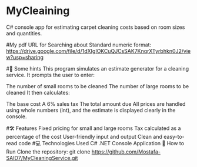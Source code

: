 ﻿# MyCleaining
C# console app for estimating carpet cleaning costs based on room sizes and quantities.

#My pdf URL for Searching about Standard numeric format:
https://drive.google.com/file/d/1dXIgIOKCuQJCsSAK7KnqrXTyrbhkn0J2/view?usp=sharing

#🧹 Some hints
This program simulates an estimate generator for a cleaning service. It prompts the user to enter:

The number of small rooms to be cleaned
The number of large rooms to be cleaned
It then calculates:

The base cost
A 6% sales tax
The total amount due
All prices are handled using whole numbers (int), and the estimate is displayed clearly in the console.

#🛠 Features
Fixed pricing for small and large rooms
Tax calculated as a percentage of the cost
User-friendly input and output
Clean and easy-to-read code
#💻 Technologies Used
C#
.NET Console Application
🚀 How to Run
Clone the repository:
git clone https://github.com/Mostafa-SAID7/MyCleaningService.git
